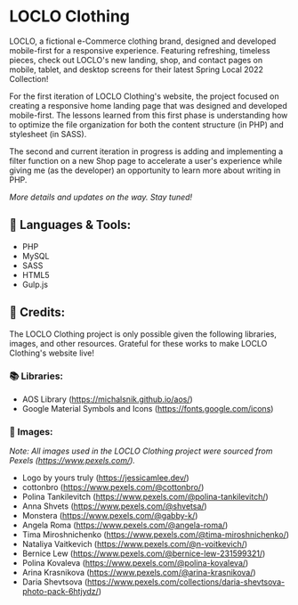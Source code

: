 # LOCLO Clothing
LOCLO, a fictional e-Commerce clothing brand, designed and developed mobile-first for a responsive experience. Featuring refreshing, timeless pieces, check out LOCLO's new landing, shop, and contact pages on mobile, tablet, and desktop screens for their latest Spring Local 2022 Collection!

For the first iteration of LOCLO Clothing's website, the project focused on creating a responsive home landing page that was designed and developed mobile-first. The lessons learned from this first phase is understanding how to optimize the file organization for both the content structure (in PHP) and stylesheet (in SASS).

The second and current iteration in progress is adding and implementing a filter function on a new Shop page to accelerate a user's experience while giving me (as the developer) an opportunity to learn more about writing in PHP.

_More details and updates on the way. Stay tuned!_

## 👕 Languages & Tools: 
* PHP
* MySQL
* SASS
* HTML5
* Gulp.js

## 👖 Credits: 
The LOCLO Clothing project is only possible given the following libraries, images, and other resources. Grateful for these works to make LOCLO Clothing's website live!

### 📚 Libraries: 
* AOS Library (https://michalsnik.github.io/aos/)
* Google Material Symbols and Icons (https://fonts.google.com/icons)

### 📸 Images:
_Note: All images used in the LOCLO Clothing project were sourced from Pexels (https://www.pexels.com/)._
* Logo by yours truly (https://jessicamlee.dev/)
* cottonbro (https://www.pexels.com/@cottonbro/)
* Polina Tankilevitch (https://www.pexels.com/@polina-tankilevitch/)
* Anna Shvets (https://www.pexels.com/@shvetsa/)
* Monstera (https://www.pexels.com/@gabby-k/)
* Angela Roma (https://www.pexels.com/@angela-roma/)
* Tima Miroshnichenko (https://www.pexels.com/@tima-miroshnichenko/)
* Nataliya Vaitkevich (https://www.pexels.com/@n-voitkevich/)
* Bernice Lew (https://www.pexels.com/@bernice-lew-231599321/)
* Polina Kovaleva (https://www.pexels.com/@polina-kovaleva/)
* Arina Krasnikova (https://www.pexels.com/@arina-krasnikova/)
* Daria Shevtsova (https://www.pexels.com/collections/daria-shevtsova-photo-pack-6htjydz/)